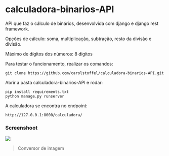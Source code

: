 # calculadora-binarios-API

API que faz o cálculo de binários, desenvolvida com django e django rest framework.

Opções de cálculo: soma, multiplicação, subtração, resto da divisão e divisão.

Máximo de dígitos dos números: 8 digitos

Para testar o funcionamento, realizar os comandos:
```
git clone https://github.com/carolstoffel/calculadora-binarios-API.git
```
Abrir a pasta calculadora-binarios-API e rodar:
```
pip install requirements.txt
python manage.py runserver
```

A calculadora se encontra no endpoint:
```
http://127.0.0.1:8000/calculadora/
```

### Screenshoot
![](https://i.ibb.co/R2fbZPC/calculadora.png)

> Conversor de imagem
